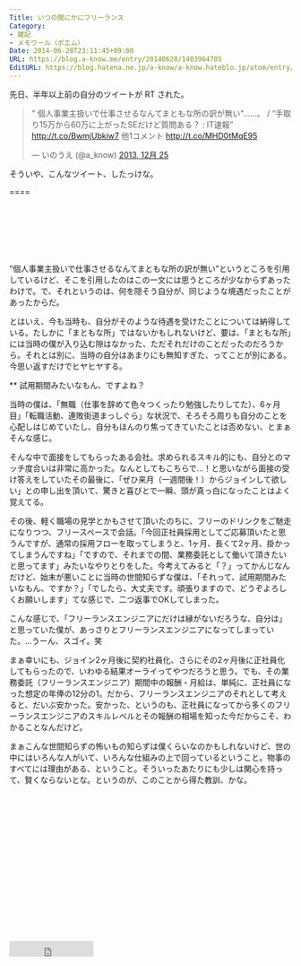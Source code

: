 ```yaml
---
Title: いつの間にかにフリーランス
Category:
- 雑記
- メモワール（ポエム）
Date: 2014-06-28T23:11:45+09:00
URL: https://blog.a-know.me/entry/20140628/1403964705
EditURL: https://blog.hatena.ne.jp/a-know/a-know.hateblo.jp/atom/entry/12921228815727979210
---
```


先日、半年以上前の自分のツイートが RT された。


<blockquote class="twitter-tweet" lang="ja"><p>&quot; 個人事業主扱いで仕事させるなんてまともな所の訳が無い&quot;……。 / “手取り15万から60万に上がったSEだけど質問ある？ : IT速報” <a href="http://t.co/BwmjUbkiw7">http://t.co/BwmjUbkiw7</a>&#10;他1コメント <a href="http://t.co/MHD0tMqE95">http://t.co/MHD0tMqE95</a></p>&mdash; いのうえ (@a_know) <a href="https://twitter.com/a_know/statuses/415841866081259521">2013, 12月 25</a></blockquote>


そういや、こんなツイート、したっけな。

====

<script async src="//pagead2.googlesyndication.com/pagead/js/adsbygoogle.js"></script>
<!-- article-top -->
<ins class="adsbygoogle"
     style="display:inline-block;width:728px;height:90px"
     data-ad-client="ca-pub-3463034538369189"
     data-ad-slot="8367620130"></ins>
<script>
(adsbygoogle = window.adsbygoogle || []).push({});
</script>


”個人事業主扱いで仕事させるなんてまともな所の訳が無い”というところを引用しているけど、そこを引用したのはこの一文には思うところが少なからずあったわけで。で、それというのは、何を隠そう自分が、同じような境遇だったことがあったからだ。


とはいえ、今も当時も、自分がそのような待遇を受けたことについては納得している。たしかに「まともな所」ではないかもしれないけど、要は、「まともな所」には当時の僕が入り込む隙はなかった、ただそれだけのことだったのだろうから。それとは別に、当時の自分はあまりにも無知すぎた、ってことが別にある。今思い返すだけでヒヤヒヤする。


** 試用期間みたいなもん、ですよね？


当時の僕は、「無職（仕事を辞めて色々つくったり勉強したりしてた）、6ヶ月目」「転職活動、連敗街道まっしぐら」な状況で、そろそろ周りも自分のことを心配しはじめていたし、自分もほんのり焦ってきていたことは否めない、とまぁそんな感じ。


そんな中で面接をしてもらったある会社。求められるスキル的にも、自分とのマッチ度合いは非常に高かった。なんとしてもこちらで...！と思いながら面接の受け答えをしていたその最後に、「ぜひ来月（一週間後！）からジョインして欲しい」との申し出を頂いて、驚きと喜びとで一瞬、頭が真っ白になったことはよく覚えてる。


その後、軽く職場の見学とかもさせて頂いたのちに、フリーのドリンクをご馳走になりつつ、フリースペースで会話。「今回正社員採用としてご応募頂いたと思うんですが、通常の採用フローを取ってしまうと、1ヶ月、長くて2ヶ月、掛かってしまうんですね」「ですので、それまでの間、業務委託として働いて頂きたいと思ってます」みたいなやりとりをした。今考えてみると「？」ってかんじなんだけど、始末が悪いことに当時の世間知らずな僕は、「それって、試用期間みたいなもん、ですか？」「でしたら、大丈夫です。頑張りますので、どうぞよろしくお願いします」てな感じで、二つ返事でOKしてしまった。


こんな感じで、「フリーランスエンジニアにだけは縁がないだろうな、自分は」と思っていた僕が、あっさりとフリーランスエンジニアになってしまっていた。...うーん、スゴイ。笑


まぁ幸いにも、ジョイン2ヶ月後に契約社員化、さらにその2ヶ月後に正社員化してもらったので、いわゆる結果オーライってやつだろうと思う。でも、その業務委託（フリーランスエンジニア）期間中の報酬・月給は、単純に、正社員になった想定の年俸の12分の1。だから、フリーランスエンジニアのそれとして考えると、だいぶ安かった。安かった、というのも、正社員になってから多くのフリーランスエンジニアのスキルレベルとその報酬の相場を知った今だからこそ、わかることなんだけど。


まぁこんな世間知らずの怖いもの知らずは僕くらいなのかもしれないけど、世の中にはいろんな人がいて、いろんな仕組みの上で回っているということ。物事のすべてには理由がある、ということ。そういったあたりにも少しは関心を持って、賢くならないとな。というのが、このことから得た教訓、かな。

 <script async src="//pagead2.googlesyndication.com/pagead/js/adsbygoogle.js"></script>
<!-- article-bottom2 -->
<ins class="adsbygoogle"
     style="display:inline-block;width:300px;height:250px"
     data-ad-client="ca-pub-3463034538369189"
     data-ad-slot="5274552934"></ins>
<script>
(adsbygoogle = window.adsbygoogle || []).push({});
</script>


<iframe src="http://blog.hatena.ne.jp/a-know/a-know.hateblo.jp/subscribe/iframe" allowtransparency="true" frameborder="0" scrolling="no" width="150" height="28"></iframe>
